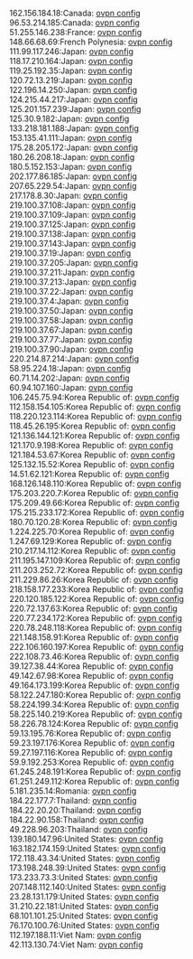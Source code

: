 162.156.184.18:Canada: [ovpn config](vpn/162_156_184_18.ovpn)  
96.53.214.185:Canada: [ovpn config](vpn/96_53_214_185.ovpn)  
51.255.146.238:France: [ovpn config](vpn/51_255_146_238.ovpn)  
148.66.68.69:French Polynesia: [ovpn config](vpn/148_66_68_69.ovpn)  
111.99.117.246:Japan: [ovpn config](vpn/111_99_117_246.ovpn)  
118.17.210.164:Japan: [ovpn config](vpn/118_17_210_164.ovpn)  
119.25.192.35:Japan: [ovpn config](vpn/119_25_192_35.ovpn)  
120.72.13.219:Japan: [ovpn config](vpn/120_72_13_219.ovpn)  
122.196.14.250:Japan: [ovpn config](vpn/122_196_14_250.ovpn)  
124.215.44.217:Japan: [ovpn config](vpn/124_215_44_217.ovpn)  
125.201.157.239:Japan: [ovpn config](vpn/125_201_157_239.ovpn)  
125.30.9.182:Japan: [ovpn config](vpn/125_30_9_182.ovpn)  
133.218.181.188:Japan: [ovpn config](vpn/133_218_181_188.ovpn)  
153.135.41.111:Japan: [ovpn config](vpn/153_135_41_111.ovpn)  
175.28.205.172:Japan: [ovpn config](vpn/175_28_205_172.ovpn)  
180.26.208.18:Japan: [ovpn config](vpn/180_26_208_18.ovpn)  
180.5.152.153:Japan: [ovpn config](vpn/180_5_152_153.ovpn)  
202.177.86.185:Japan: [ovpn config](vpn/202_177_86_185.ovpn)  
207.65.229.54:Japan: [ovpn config](vpn/207_65_229_54.ovpn)  
217.178.8.30:Japan: [ovpn config](vpn/217_178_8_30.ovpn)  
219.100.37.108:Japan: [ovpn config](vpn/219_100_37_108.ovpn)  
219.100.37.109:Japan: [ovpn config](vpn/219_100_37_109.ovpn)  
219.100.37.125:Japan: [ovpn config](vpn/219_100_37_125.ovpn)  
219.100.37.138:Japan: [ovpn config](vpn/219_100_37_138.ovpn)  
219.100.37.143:Japan: [ovpn config](vpn/219_100_37_143.ovpn)  
219.100.37.19:Japan: [ovpn config](vpn/219_100_37_19.ovpn)  
219.100.37.205:Japan: [ovpn config](vpn/219_100_37_205.ovpn)  
219.100.37.211:Japan: [ovpn config](vpn/219_100_37_211.ovpn)  
219.100.37.213:Japan: [ovpn config](vpn/219_100_37_213.ovpn)  
219.100.37.22:Japan: [ovpn config](vpn/219_100_37_22.ovpn)  
219.100.37.4:Japan: [ovpn config](vpn/219_100_37_4.ovpn)  
219.100.37.50:Japan: [ovpn config](vpn/219_100_37_50.ovpn)  
219.100.37.58:Japan: [ovpn config](vpn/219_100_37_58.ovpn)  
219.100.37.67:Japan: [ovpn config](vpn/219_100_37_67.ovpn)  
219.100.37.77:Japan: [ovpn config](vpn/219_100_37_77.ovpn)  
219.100.37.90:Japan: [ovpn config](vpn/219_100_37_90.ovpn)  
220.214.87.214:Japan: [ovpn config](vpn/220_214_87_214.ovpn)  
58.95.224.18:Japan: [ovpn config](vpn/58_95_224_18.ovpn)  
60.71.14.202:Japan: [ovpn config](vpn/60_71_14_202.ovpn)  
60.94.107.160:Japan: [ovpn config](vpn/60_94_107_160.ovpn)  
106.245.75.94:Korea Republic of: [ovpn config](vpn/106_245_75_94.ovpn)  
112.158.154.105:Korea Republic of: [ovpn config](vpn/112_158_154_105.ovpn)  
118.220.123.114:Korea Republic of: [ovpn config](vpn/118_220_123_114.ovpn)  
118.45.26.195:Korea Republic of: [ovpn config](vpn/118_45_26_195.ovpn)  
121.136.144.121:Korea Republic of: [ovpn config](vpn/121_136_144_121.ovpn)  
121.170.9.198:Korea Republic of: [ovpn config](vpn/121_170_9_198.ovpn)  
121.184.53.67:Korea Republic of: [ovpn config](vpn/121_184_53_67.ovpn)  
125.132.15.52:Korea Republic of: [ovpn config](vpn/125_132_15_52.ovpn)  
14.51.62.121:Korea Republic of: [ovpn config](vpn/14_51_62_121.ovpn)  
168.126.148.110:Korea Republic of: [ovpn config](vpn/168_126_148_110.ovpn)  
175.203.220.7:Korea Republic of: [ovpn config](vpn/175_203_220_7.ovpn)  
175.209.49.66:Korea Republic of: [ovpn config](vpn/175_209_49_66.ovpn)  
175.215.233.172:Korea Republic of: [ovpn config](vpn/175_215_233_172.ovpn)  
180.70.120.28:Korea Republic of: [ovpn config](vpn/180_70_120_28.ovpn)  
1.224.225.70:Korea Republic of: [ovpn config](vpn/1_224_225_70.ovpn)  
1.247.69.129:Korea Republic of: [ovpn config](vpn/1_247_69_129.ovpn)  
210.217.14.112:Korea Republic of: [ovpn config](vpn/210_217_14_112.ovpn)  
211.195.147.109:Korea Republic of: [ovpn config](vpn/211_195_147_109.ovpn)  
211.203.252.72:Korea Republic of: [ovpn config](vpn/211_203_252_72.ovpn)  
211.229.86.26:Korea Republic of: [ovpn config](vpn/211_229_86_26.ovpn)  
218.158.177.233:Korea Republic of: [ovpn config](vpn/218_158_177_233.ovpn)  
220.120.185.122:Korea Republic of: [ovpn config](vpn/220_120_185_122.ovpn)  
220.72.137.63:Korea Republic of: [ovpn config](vpn/220_72_137_63.ovpn)  
220.77.234.172:Korea Republic of: [ovpn config](vpn/220_77_234_172.ovpn)  
220.78.248.118:Korea Republic of: [ovpn config](vpn/220_78_248_118.ovpn)  
221.148.158.91:Korea Republic of: [ovpn config](vpn/221_148_158_91.ovpn)  
222.106.160.197:Korea Republic of: [ovpn config](vpn/222_106_160_197.ovpn)  
222.108.73.46:Korea Republic of: [ovpn config](vpn/222_108_73_46.ovpn)  
39.127.38.44:Korea Republic of: [ovpn config](vpn/39_127_38_44.ovpn)  
49.142.67.98:Korea Republic of: [ovpn config](vpn/49_142_67_98.ovpn)  
49.164.173.199:Korea Republic of: [ovpn config](vpn/49_164_173_199.ovpn)  
58.122.247.180:Korea Republic of: [ovpn config](vpn/58_122_247_180.ovpn)  
58.224.199.34:Korea Republic of: [ovpn config](vpn/58_224_199_34.ovpn)  
58.225.140.219:Korea Republic of: [ovpn config](vpn/58_225_140_219.ovpn)  
58.226.78.124:Korea Republic of: [ovpn config](vpn/58_226_78_124.ovpn)  
59.13.195.76:Korea Republic of: [ovpn config](vpn/59_13_195_76.ovpn)  
59.23.197.176:Korea Republic of: [ovpn config](vpn/59_23_197_176.ovpn)  
59.27.197.116:Korea Republic of: [ovpn config](vpn/59_27_197_116.ovpn)  
59.9.192.253:Korea Republic of: [ovpn config](vpn/59_9_192_253.ovpn)  
61.245.248.191:Korea Republic of: [ovpn config](vpn/61_245_248_191.ovpn)  
61.251.249.112:Korea Republic of: [ovpn config](vpn/61_251_249_112.ovpn)  
5.181.235.14:Romania: [ovpn config](vpn/5_181_235_14.ovpn)  
184.22.177.7:Thailand: [ovpn config](vpn/184_22_177_7.ovpn)  
184.22.20.20:Thailand: [ovpn config](vpn/184_22_20_20.ovpn)  
184.22.90.158:Thailand: [ovpn config](vpn/184_22_90_158.ovpn)  
49.228.96.203:Thailand: [ovpn config](vpn/49_228_96_203.ovpn)  
139.180.147.96:United States: [ovpn config](vpn/139_180_147_96.ovpn)  
163.182.174.159:United States: [ovpn config](vpn/163_182_174_159.ovpn)  
172.118.43.34:United States: [ovpn config](vpn/172_118_43_34.ovpn)  
173.198.248.39:United States: [ovpn config](vpn/173_198_248_39.ovpn)  
173.233.73.3:United States: [ovpn config](vpn/173_233_73_3.ovpn)  
207.148.112.140:United States: [ovpn config](vpn/207_148_112_140.ovpn)  
23.28.131.179:United States: [ovpn config](vpn/23_28_131_179.ovpn)  
31.210.22.181:United States: [ovpn config](vpn/31_210_22_181.ovpn)  
68.101.101.25:United States: [ovpn config](vpn/68_101_101_25.ovpn)  
76.170.100.76:United States: [ovpn config](vpn/76_170_100_76.ovpn)  
112.197.188.11:Viet Nam: [ovpn config](vpn/112_197_188_11.ovpn)  
42.113.130.74:Viet Nam: [ovpn config](vpn/42_113_130_74.ovpn)  
